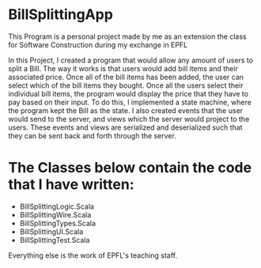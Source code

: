 # BillSplittingApp
This Program is a personal project made by me as an extension the class for Software Construction during my exchange in EPFL

In this Project, I created a program that would allow any amount of users to split a Bill. The way it works is that users would add bill items and their associated price. Once all of the bill items has been added, the user can select which of the bill items they bought. Once all the users select their individual bill items, the program would display the price that they have to pay based on their input. To do this, I implemented a state machine, where the program kept the Bill as the state. I also created events that the user would send to the server, and views which the server would project to the users. These events and views are serialized and deserialized such that they can be sent back and forth through the server.

# The Classes below contain the code that I have written:

* BillSplittingLogic.Scala
* BillSplittingWire.Scala
* BillSplittingTypes.Scala
* BillSplittingUI.Scala
* BillSplittingTest.Scala

Everything else is the work of EPFL's teaching staff.

